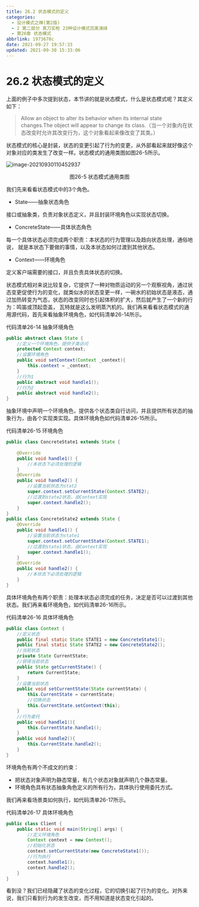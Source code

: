 ```yaml
---
title: 26.2 状态模式的定义
categories: 
  - 设计模式之禅(第2版)
  - 2 第二部分 真刀实枪 23种设计模式完美演绎
  - 第26章 状态模式
abbrlink: 1973678c
date: 2021-09-27 19:57:33
updated: 2021-09-30 15:33:06
---
```

# 26.2 状态模式的定义
上面的例子中多次提到状态，本节讲的就是状态模式，什么是状态模式呢？其定义如下：

> Allow an object to alter its behavior when its internal state changes.The object will appear to change its class.（当一个对象内在状态改变时允许其改变行为，这个对象看起来像改变了其类。）

状态模式的核心是封装，状态的变更引起了行为的变更，从外部看起来就好像这个对象对应的类发生了改变一样。状态模式的通用类图如图26-5所示。

![image-20210930110452937](https://gitee.com/XiaoLan223/images/raw/master/Blog/Sum/20210930110453.png)

<center>图26-5 状态模式通用类图</center>

我们先来看看状态模式中的3个角色。
- State——抽象状态角色

接口或抽象类，负责对象状态定义，并且封装环境角色以实现状态切换。
- ConcreteState——具体状态角色

每一个具体状态必须完成两个职责：本状态的行为管理以及趋向状态处理，通俗地说， 就是本状态下要做的事情，以及本状态如何过渡到其他状态。
- Context——环境角色

定义客户端需要的接口，并且负责具体状态的切换。

状态模式相对来说比较复杂，它提供了一种对物质运动的另一个观察视角，通过状态变更促使行为的变化，就类似水的状态变更一样，一碗水的初始状态是液态，通过加热转变为气态，状态的改变同时也引起体积的扩大，然后就产生了一个新的行为：鸣笛或顶起壶盖， 瓦特就是这么发明蒸汽机的。我们再来看看状态模式的通用源代码，首先来看抽象环境角色，如代码清单26-14所示。

代码清单26-14 抽象环境角色
```java
public abstract class State {
    //定义一个环境角色，提供子类访问
    protected Context context;
    //设置环境角色
    public void setContext(Context _context){
        this.context = _context;
    }
    //行为1
    public abstract void handle1();
    //行为2
    public abstract void handle2();
}
```
抽象环境中声明一个环境角色，提供各个状态类自行访问，并且提供所有状态的抽象行为，由各个实现类实现。具体环境角色如代码清单26-15所示。

代码清单26-15 环境角色
```java
public class ConcreteState1 extends State {
    
    @Override
    public void handle1() {
        //本状态下必须处理的逻辑
    }
    @Override
    public void handle2() {
        //设置当前状态为stat2
        super.context.setCurrentState(Context.STATE2);
        //过渡到state2状态，由Context实现
        super.context.handle2();
    }
}
public class ConcreteState2 extends State {
    @Override
    public void handle1() {
        //设置当前状态为state1
        super.context.setCurrentState(Context.STATE1);
        //过渡到state1状态，由Context实现
        super.context.handle1();
    }
    @Override
    public void handle2() {
        //本状态下必须处理的逻辑
    }
}
```
具体环境角色有两个职责：处理本状态必须完成的任务，决定是否可以过渡到其他状态。我们再来看环境角色，如代码清单26-16所示。

代码清单26-16 具体环境角色
```java
public class Context {
    //定义状态
    public final static State STATE1 = new ConcreteState1();
    public final static State STATE2 = new ConcreteState2();
    //当前状态
    private State CurrentState;
    //获得当前状态
    public State getCurrentState() {
        return CurrentState;
    }
    //设置当前状态
    public void setCurrentState(State currentState) {
        this.CurrentState = currentState;
        //切换状态
        this.CurrentState.setContext(this);
    }
    //行为委托
    public void handle1(){
        this.CurrentState.handle1();
    }
    public void handle2(){
        this.CurrentState.handle2();
    }
}
```
环境角色有两个不成文的约束：
- 把状态对象声明为静态常量，有几个状态对象就声明几个静态常量。
- 环境角色具有状态抽象角色定义的所有行为，具体执行使用委托方式。

我们再来看场景类如何执行，如代码清单26-17所示。

代码清单26-17 具体环境角色
```java
public class Client {
    public static void main(String[] args) {
        //定义环境角色
        Context context = new Context();
        //初始化状态
        context.setCurrentState(new ConcreteState1());
        //行为执行
        context.handle1();
        context.handle2();
    }
}
```
看到没？我们已经隐藏了状态的变化过程，它的切换引起了行为的变化。对外来说，我们只看到行为的发生改变，而不用知道是状态变化引起的。

